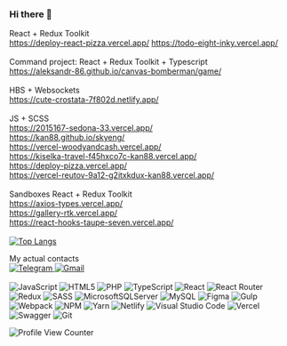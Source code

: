 ### Hi there 👋

React + Redux Toolkit <br>
https://deploy-react-pizza.vercel.app/
https://todo-eight-inky.vercel.app/ <br><br>
Command project: React + Redux Toolkit + Typescript <br>
https://aleksandr-86.github.io/canvas-bomberman/game/ <br><br>
HBS + Websockets<br>
https://cute-crostata-7f802d.netlify.app/ <br><br>
JS + SCSS<br>
https://2015167-sedona-33.vercel.app/ <br>
https://kan88.github.io/skyeng/ <br>
https://vercel-woodyandcash.vercel.app/ <br>
https://kiselka-travel-f45hxco7c-kan88.vercel.app/ <br>
https://deploy-pizza.vercel.app/ <br>
https://vercel-reutov-9a12-g2itxkdux-kan88.vercel.app/ <br><br>
Sandboxes React + Redux Toolkit<br>
https://axios-types.vercel.app/ <br>
https://gallery-rtk.vercel.app/ <br>
https://react-hooks-taupe-seven.vercel.app/ <br>
<br>
[![Top Langs](https://github-readme-stats.vercel.app/api/top-langs/?username=kan88&layout=compact)](https://github.com/kan88)
<br>


My actual contacts <br>
<a href="https://t.me/kan_1988" rel="nofollow">
  ![Telegram](https://img.shields.io/badge/Telegram-2CA5E0?style=for-the-badge&logo=telegram&logoColor=white)
</a>
<a href="mailto:evgenijkan1988@gmail.com">
  ![Gmail](https://img.shields.io/badge/Gmail-D14836?style=for-the-badge&logo=gmail&logoColor=white)
</a> <br> <br>
![JavaScript](https://img.shields.io/badge/javascript-%23323330.svg?style=for-the-badge&logo=javascript&logoColor=%23F7DF1E)
![HTML5](https://img.shields.io/badge/html5-%23E34F26.svg?style=for-the-badge&logo=html5&logoColor=white)
![PHP](https://img.shields.io/badge/php-%23777BB4.svg?style=for-the-badge&logo=php&logoColor=white)
![TypeScript](https://img.shields.io/badge/typescript-%23007ACC.svg?style=for-the-badge&logo=typescript&logoColor=white)
![React](https://img.shields.io/badge/react-%2320232a.svg?style=for-the-badge&logo=react&logoColor=%2361DAFB)
![React Router](https://img.shields.io/badge/React_Router-CA4245?style=for-the-badge&logo=react-router&logoColor=white)
![Redux](https://img.shields.io/badge/redux-%23593d88.svg?style=for-the-badge&logo=redux&logoColor=white)
![SASS](https://img.shields.io/badge/SASS-hotpink.svg?style=for-the-badge&logo=SASS&logoColor=white)
![MicrosoftSQLServer](https://img.shields.io/badge/Microsoft%20SQL%20Server-CC2927?style=for-the-badge&logo=microsoft%20sql%20server&logoColor=white)
![MySQL](https://img.shields.io/badge/mysql-%2300f.svg?style=for-the-badge&logo=mysql&logoColor=white)
![Figma](https://img.shields.io/badge/figma-%23F24E1E.svg?style=for-the-badge&logo=figma&logoColor=white)
![Gulp](https://img.shields.io/badge/GULP-%23CF4647.svg?style=for-the-badge&logo=gulp&logoColor=white)
![Webpack](https://img.shields.io/badge/webpack-%238DD6F9.svg?style=for-the-badge&logo=webpack&logoColor=black)
![NPM](https://img.shields.io/badge/NPM-%23CB3837.svg?style=for-the-badge&logo=npm&logoColor=white)
![Yarn](https://img.shields.io/badge/yarn-%232C8EBB.svg?style=for-the-badge&logo=yarn&logoColor=white)
![Netlify](https://img.shields.io/badge/netlify-%23000000.svg?style=for-the-badge&logo=netlify&logoColor=#00C7B7)
![Visual Studio Code](https://img.shields.io/badge/Visual%20Studio%20Code-0078d7.svg?style=for-the-badge&logo=visual-studio-code&logoColor=white)
![Vercel](https://img.shields.io/badge/vercel-%23000000.svg?style=for-the-badge&logo=vercel&logoColor=white)
![Swagger](https://img.shields.io/badge/-Swagger-%23Clojure?style=for-the-badge&logo=swagger&logoColor=white)
![Git](https://img.shields.io/badge/git-%23F05033.svg?style=for-the-badge&logo=git&logoColor=white)
<br>

 ![Profile View Counter](https://komarev.com/ghpvc/?username=kan88)

